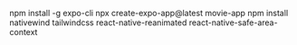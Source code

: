 npm install -g expo-cli
npx create-expo-app@latest movie-app
npm install nativewind tailwindcss react-native-reanimated react-native-safe-area-context